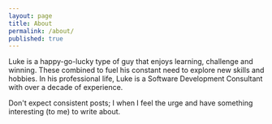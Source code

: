 ```yaml
---
layout: page
title: About
permalink: /about/
published: true
---
```


Luke is a happy-go-lucky type of guy that enjoys learning, challenge and winning. These combined to fuel his constant need to explore new skills and hobbies. In his professional life, Luke is a Software Development Consultant with over a decade of experience.

Don't expect consistent posts; I when I feel the urge and have something interesting (to me) to write about.
